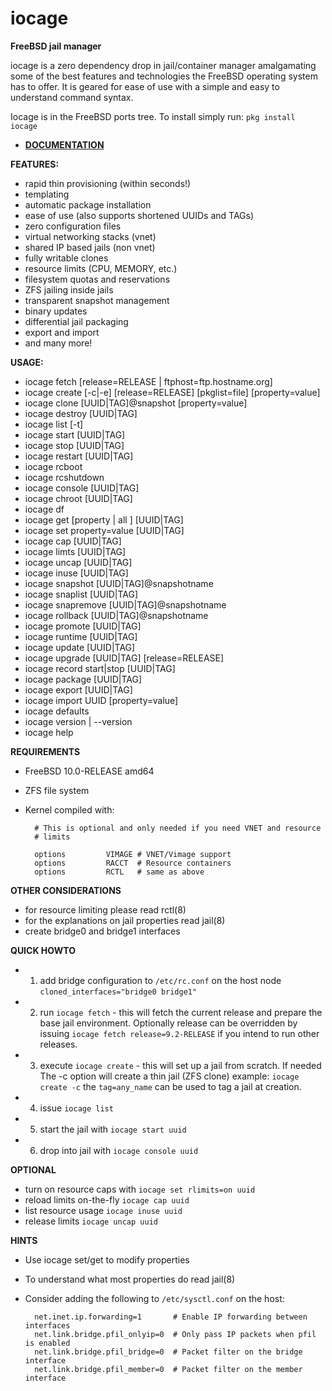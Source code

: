 iocage
======

**FreeBSD jail manager**

iocage is a zero dependency drop in jail/container manager amalgamating some
of the best features and technologies the FreeBSD operating system has to offer.
It is geared for ease of use with a simple and easy to understand command syntax.

Iocage is in the FreeBSD ports tree.
To install simply run: `pkg install iocage`

- **[DOCUMENTATION](http://iocage.readthedocs.org/en/latest/index.html)**

**FEATURES:**
- rapid thin provisioning (within seconds!)
- templating
- automatic package installation
- ease of use (also supports shortened UUIDs and TAGs)
- zero configuration files
- virtual networking stacks (vnet)
- shared IP based jails (non vnet)
- fully writable clones
- resource limits (CPU, MEMORY, etc.)
- filesystem quotas and reservations
- ZFS jailing inside jails
- transparent snapshot management
- binary updates
- differential jail packaging
- export and import
- and many more!

**USAGE:**
-  iocage fetch [release=RELEASE | ftphost=ftp.hostname.org] 
-  iocage create [-c|-e] [release=RELEASE] [pkglist=file] [property=value]
-  iocage clone [UUID|TAG]@snapshot [property=value]
-  iocage destroy [UUID|TAG]
-  iocage list [-t]
-  iocage start [UUID|TAG]
-  iocage stop [UUID|TAG]
-  iocage restart [UUID|TAG]
-  iocage rcboot
-  iocage rcshutdown
-  iocage console [UUID|TAG]
-  iocage chroot [UUID|TAG]
-  iocage df
-  iocage get [property | all ] [UUID|TAG]
-  iocage set property=value [UUID|TAG]
-  iocage cap [UUID|TAG]
-  iocage limts [UUID|TAG]
-  iocage uncap [UUID|TAG]
-  iocage inuse [UUID|TAG]
-  iocage snapshot [UUID|TAG]@snapshotname
-  iocage snaplist [UUID|TAG]
-  iocage snapremove [UUID|TAG]@snapshotname
-  iocage rollback [UUID|TAG]@snapshotname
-  iocage promote [UUID|TAG]
-  iocage runtime [UUID|TAG]
-  iocage update [UUID|TAG]
-  iocage upgrade [UUID|TAG] [release=RELEASE]
-  iocage record start|stop [UUID|TAG]
-  iocage package [UUID|TAG]
-  iocage export [UUID|TAG]
-  iocage import UUID [property=value]
-  iocage defaults
-  iocage version | --version
-  iocage help

**REQUIREMENTS**
- FreeBSD 10.0-RELEASE amd64
- ZFS file system
- Kernel compiled with:

        # This is optional and only needed if you need VNET and resource
        # limits

        options         VIMAGE # VNET/Vimage support
        options         RACCT  # Resource containers
        options         RCTL   # same as above

**OTHER CONSIDERATIONS**
- for resource limiting please read rctl(8)
- for the explanations on jail properties read jail(8)
- create bridge0 and bridge1 interfaces 

**QUICK HOWTO**
- 1. add bridge configuration to `/etc/rc.conf` on the host node
   `cloned_interfaces="bridge0 bridge1"`
- 2. run `iocage fetch` - this will fetch the current release and prepare the
   base jail environment. Optionally release can be overridden by issuing 
   `iocage fetch release=9.2-RELEASE` if you intend to run other releases.
- 3. execute `iocage create` - this will set up a jail from scratch. If needed
   The -c option will create a thin jail (ZFS clone) example: `iocage create -c`
   the `tag=any_name` can be used to tag a jail at creation.
- 4. issue `iocage list`
- 5. start the jail with `iocage start uuid`
- 6. drop into jail with `iocage console uuid`

**OPTIONAL**
- turn on resource caps with `iocage set rlimits=on uuid`
- reload limits on-the-fly `iocage cap uuid`
- list resource usage `iocage inuse uuid`
- release limits `iocage uncap uuid`

**HINTS**
- Use iocage set/get to modify properties
- To understand what most properties do read jail(8)
- Consider adding the following to `/etc/sysctl.conf` on the host:

        net.inet.ip.forwarding=1       # Enable IP forwarding between interfaces
        net.link.bridge.pfil_onlyip=0  # Only pass IP packets when pfil is enabled
        net.link.bridge.pfil_bridge=0  # Packet filter on the bridge interface
        net.link.bridge.pfil_member=0  # Packet filter on the member interface
